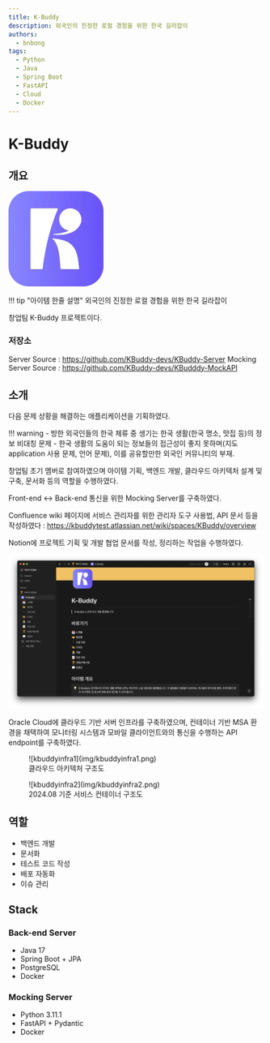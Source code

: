 ```yaml
---
title: K-Buddy
description: 외국인의 진정한 로컬 경험을 위한 한국 길라잡이
authors:
  - bnbong
tags:
  - Python
  - Java
  - Spring Boot
  - FastAPI
  - Cloud
  - Docker
---
```


# K-Buddy

## 개요

![kbuddy](img/kbuddy.png)

!!! tip "아이템 한줄 설명"
    외국인의 진정한 로컬 경험을 위한 한국 길라잡이

창업팀 K-Buddy 프로젝트이다.

### 저장소

Server Source : <https://github.com/KBuddy-devs/KBuddy-Server>
Mocking Server Source : <https://github.com/KBuddy-devs/KBudddy-MockAPI>

## 소개

다음 문제 상황을 해결하는 애플리케이션을 기획하였다.

!!! warning
    - 방한 외국인들의 한국 체류 중 생기는 한국 생활(한국 명소, 맛집 등)의 정보 비대칭 문제
    - 한국 생활의 도움이 되는 정보들의 접근성이 좋지 못하며(지도 application 사용 문제, 언어 문제), 이를 공유할만한 외국인 커뮤니티의 부재.

창업팀 초기 멤버로 참여하였으며 아이템 기획, 백엔드 개발, 클라우드 아키텍처 설계 및 구축, 문서화 등의 역할을 수행하였다.

Front-end <-> Back-end 통신을 위한 Mocking Server를 구축하였다.

Confluence wiki 페이지에 서비스 관리자를 위한 관리자 도구 사용법, API 문서 등을 작성하였다 : <https://kbuddytest.atlassian.net/wiki/spaces/KBuddy/overview>

Notion에 프로젝트 기획 및 개발 협업 문서를 작성, 정리하는 작업을 수행하였다.

![notion](img/kbuddynotion.png)

Oracle Cloud에 클라우드 기반 서버 인프라를 구축하였으며, 컨테이너 기반 MSA 환경을 채택하여 모니터링 시스템과 모바일 클라이언트와의 통신을 수행하는 API endpoint를 구축하였다.
<figure markdown="span">
    ![kbuddyinfra1](img/kbuddyinfra1.png)
    <figcaption>클라우드 아키텍처 구조도</figcaption>
</figure>

<figure markdown="span">
    ![kbuddyinfra2](img/kbuddyinfra2.png)
    <figcaption>2024.08 기준 서비스 컨테이너 구조도</figcaption>
</figure>

## 역할

- 백엔드 개발
- 문서화
- 테스트 코드 작성
- 배포 자동화
- 이슈 관리

## Stack

### Back-end Server

- Java 17
- Spring Boot + JPA
- PostgreSQL
- Docker

### Mocking Server

- Python 3.11.1
- FastAPI + Pydantic
- Docker
